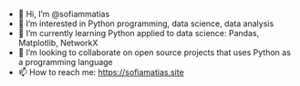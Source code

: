 - 👋 Hi, I’m @sofiammatias
- 👀 I’m interested in Python programming, data science, data analysis
- 🌱 I’m currently learning Python applied to data science: Pandas, Matplotlib, NetworkX 
- 💞️ I’m looking to collaborate on open source projects that uses Python as a programming language 
- 📫 How to reach me: https://sofiamatias.site

<!---
sofiammatias/sofiammatias is a ✨ special ✨ repository because its `README.md` (this file) appears on your GitHub profile.
You can click the Preview link to take a look at your changes.
--->
